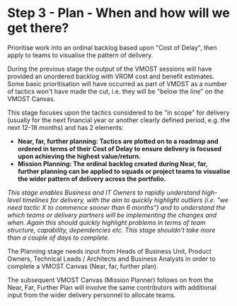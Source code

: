 # Step 3 - Plan - When and how will we get there?

Prioritise work into an ordinal backlog based upon "Cost of Delay", then apply to teams to visualise the pattern of delivery.

During the previous stage the output of the VMOST sessions will have provided an unordered backlog with VROM cost and benefit estimates. Some basic prioritisation will have occurred as part of VMOST as a number of tactics won't have made the cut, i.e. they will be "below the line" on the VMOST Canvas.

This stage focuses upon the tactics considered to be "in scope" for delivery (usually for the next financial year or another clearly defined period, e.g. the next 12-18 months) and has 2 elements:

- **Near, far, further planning: Tactics are plotted on to a roadmap and ordered in terms of their Cost of Delay to ensure delivery is focused upon achieving the highest value/return.**
- **Mission Planning: The ordinal backlog created during Near, far, further planning can be applied to squads or project teams to visualise the wider pattern of delivery across the portfolio.**

_This stage enables Business and IT Owners to rapidly understand high-level timelines for delivery, with the aim to quickly highlight outliers (i.e. "we need tactic X to commence sooner than 6 months") and to understand the which teams or delivery partners will be implementing the changes and when. Again this should quickly highlight problems in terms of team structure, capability, dependencies etc. This stage shouldn't take more than a couple of days to complete._

The Planning stage needs input from Heads of Business Unit, Product Owners, Technical Leads / Architects and Business Analysts in order to complete a VMOST Canvas (Near, far, further plan).

The subsequent VMOST Canvas (Mission Planner) follows on from the Near, Far, Further Plan will involve the same contributors with additional input from the wider delivery personnel to allocate teams.
